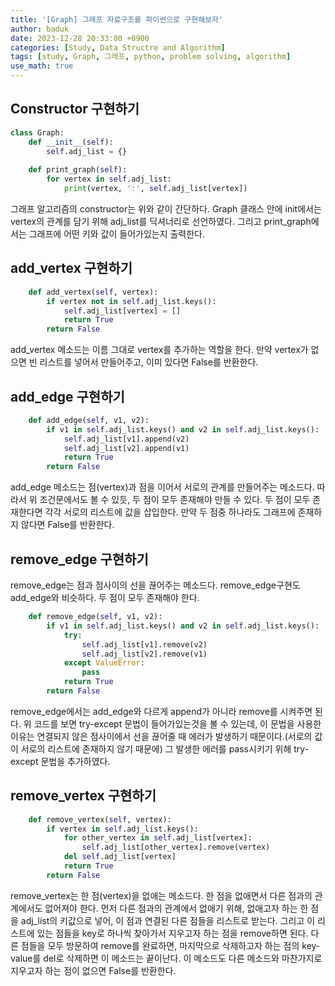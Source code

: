```yaml
---
title: '[Graph] 그래프 자료구조를 파이썬으로 구현해보자'
author: baduk
date: 2023-12-28 20:33:00 +0900
categories: [Study, Data Structre and Algorithm]
tags: [study, Graph, 그래프, python, problem solving, algorithm]
use_math: true
---
```

## Constructor 구현하기
```python
class Graph:
    def __init__(self):
        self.adj_list = {}
    
    def print_graph(self):
        for vertex in self.adj_list:
            print(vertex, ':', self.adj_list[vertex])
```

그래프 알고리즘의 constructor는 위와 같이 간단하다. Graph 클래스 안에 init에서는 vertex의 관계를 담기 위해 adj_list를 딕셔너리로 선언하였다. 그리고 print_graph에서는 그래프에 어떤 키와 값이 들어가있는지 출력한다.

## add_vertex 구현하기
```python
    def add_vertex(self, vertex):
        if vertex not in self.adj_list.keys():
            self.adj_list[vertex] = []
            return True
        return False
```
add_vertex 메소드는 이름 그대로 vertex를 추가하는 역할을 한다. 만약 vertex가 없으면 빈 리스트를 넣어서 만들어주고, 이미 있다면 False를 반환한다.

## add_edge 구현하기
```python
    def add_edge(self, v1, v2):
        if v1 in self.adj_list.keys() and v2 in self.adj_list.keys():
            self.adj_list[v1].append(v2)
            self.adj_list[v2].append(v1)
            return True
        return False
```
add_edge 메소드는 점(vertex)과 점을 이어서 서로의 관계를 만들어주는 메소드다. 따라서 위 조건문에서도 볼 수 있듯, 두 점이 모두 존재해야 만들 수 있다. 두 점이 모두 존재한다면 각각 서로의 리스트에 값을 삽입한다. 만약 두 점중 하나라도 그래프에 존재하지 않다면 False를 반환한다.

## remove_edge 구현하기
remove_edge는 점과 점사이의 선을 끊어주는 메소드다. remove_edge구현도 add_edge와 비슷하다. 두 점이 모두 존재해야 한다.
```python
    def remove_edge(self, v1, v2):
        if v1 in self.adj_list.keys() and v2 in self.adj_list.keys():
            try:
                self.adj_list[v1].remove(v2)
                self.adj_list[v2].remove(v1)
            except ValueError:
                pass
            return True
        return False
```
remove_edge에서는 add_edge와 다르게 append가 아니라 remove를 시켜주면 된다. 위 코드를 보면 try-except 문법이 들어가있는것을 볼 수 있는데, 이 문법을 사용한 이유는 연결되지 않은 점사이에서 선을 끊어줄 때 에러가 발생하기 때문이다.(서로의 값이 서로의 리스트에 존재하지 않기 때문에) 그 발생한 에러를 pass시키기 위해 try-except 문법을 추가하였다.


## remove_vertex 구현하기
```python
    def remove_vertex(self, vertex):
        if vertex in self.adj_list.keys():
            for other_vertex in self.adj_list[vertex]:
                self.adj_list[other_vertex].remove(vertex)
            del self.adj_list[vertex]
            return True
        return False
```
remove_vertex는 한 점(vertex)을 없애는 메소드다. 한 점을 없애면서 다른 점과의 관계에서도 없어져야 한다. 먼저 다른 점과의 관계에서 없애기 위해, 없애고자 하는 한 점을 adj_list의 키값으로 넣어, 이 점과 연결된 다른 점들을 리스트로 받는다. 그리고 이 리스트에 있는 점들을 key로 하나씩 찾아가서 지우고자 하는 점을 remove하면 된다. 다른 점들을 모두 방문하여 remove를 완료하면, 마지막으로 삭제하고자 하는 점의 key-value를 del로 삭제하면 이 메소드는 끝이난다. 이 메소드도 다른 메소드와 마찬가지로 지우고자 하는 점이 없으면 False를 반환한다.
